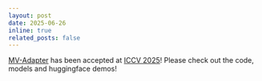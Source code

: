 ```yaml
---
layout: post
date: 2025-06-26
inline: true
related_posts: false
---
```


[MV-Adapter](https://huanngzh.github.io/MV-Adapter-Page/) has been accepted at [ICCV 2025](https://iccv.thecvf.com/)! Please check out the code, models and huggingface demos! 